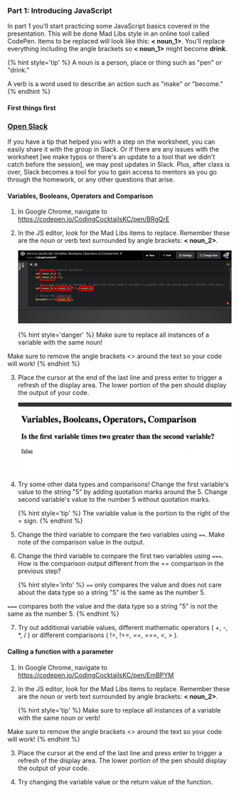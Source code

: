 ### Part 1: Introducing JavaScript

In part 1 you'll start practicing some JavaScript basics covered in the presentation.  This will be done Mad Libs style in an online tool called CodePen.  Items to be replaced will look like this: **< noun_1>**.  You'll replace everything including the angle brackets so **< noun_1>** might become **drink**.

{% hint style='tip' %}
A noun is a person, place or thing such as "pen" or "drink."

A verb is a word used to describe an action such as "make" or "become."
{% endhint %}

#### First things first

### <a href="https://kcwit.slack.com/messages/C0BGBKGG6/">Open Slack</a>

If you have a tip that helped you with a step on the worksheet, you can easily share it with the group in Slack. Or if there are any issues with the worksheet [we make typos or there's an update to a tool that we didn't catch before the session], we may post updates in Slack. Plus, after class is over, Slack becomes a tool for you to gain access to mentors as you go through the homework, or any other questions that arise.



#### Variables, Booleans, Operators and Comparison
1. In Google Chrome, navigate to https://codepen.io/CodingCocktailsKC/pen/BRgQrE 

2. In the JS editor, look for the Mad Libs items to replace. Remember these are the noun or verb text surrounded by angle brackets: **< noun_2>**.

    ![](/images/replace.png)

    {% hint style='danger' %}
Make sure to replace all instances of a variable with the same noun!

Make sure to remove the angle brackets <> around the text so your code will work!
    {% endhint %}

3. Place the cursor at the end of the last line and press enter to trigger a refresh of the display area. The lower portion of the pen should display the output of your code.

    ![](/images/codepen-output.png)

4. Try some other data types and comparisons! Change the first variable's value to the string "5" by adding quotation marks around the 5.  Change second variable's value to the number 5 without quotation marks.

    {% hint style='tip' %}
The variable value is the portion to the right of the = sign.
    {% endhint %}

5. Change the third variable to compare the two variables using `==`. Make note of the comparison value in the output.

6. Change the third variable to compare the first two variables using `===`.  How is the comparison output different from the == comparison in the previous step?

    {% hint style='info' %}
`==` only compares the value and does not care about the data type so a string "5" is the same as the number 5.  

`===` compares both the value and the data type so a string "5" is not the same as the number 5.
    {% endhint %}

7. Try out additional variable values, different mathematic operators ( +, -, *, / ) or different comparisons ( !=, !==, ==, ===, <, > ).  


#### Calling a function with a parameter
1. In Google Chrome, navigate to https://codepen.io/CodingCocktailsKC/pen/EmBPYM

2. In the JS editor, look for the Mad Libs items to replace. Remember these are the noun or verb text surrounded by angle brackets: **< noun_2>**.

    {% hint style='tip' %}
Make sure to replace all instances of a variable with the same noun or verb!

Make sure to remove the angle brackets <> around the text so your code will work!
    {% endhint %}
    
3. Place the cursor at the end of the last line and press enter to trigger a refresh of the display area. The lower portion of the pen should display the output of your code.

4. Try changing the variable value or the return value of the function.
